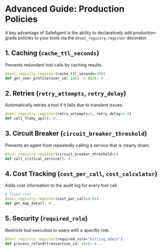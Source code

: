 # Advanced Guide: Production Policies

A key advantage of SafeAgent is the ability to declaratively add production-grade policies to your tools via the `@tool_registry.register` decorator.

## 1. Caching (`cache_ttl_seconds`)
Prevents redundant tool calls by caching results.
```python
@tool_registry.register(cache_ttl_seconds=300)
def get_user_profile(user_id: int) -> dict: #...
```

## 2. Retries (`retry_attempts`, `retry_delay`)
Automatically retries a tool if it fails due to transient issues.
```python
@tool_registry.register(retry_attempts=2, retry_delay=2.0)
def call_flaky_api(): #...
```

## 3. Circuit Breaker (`circuit_breaker_threshold`)
Prevents an agent from repeatedly calling a service that is clearly down.
```python
@tool_registry.register(circuit_breaker_threshold=5)
def call_critical_service(): #...
```

## 4. Cost Tracking (`cost_per_call`, `cost_calculator`)
Adds cost information to the audit log for every tool call.
```python
# Fixed cost
@tool_registry.register(cost_per_call=0.01)
def get_map_data(): #...
```

## 5. Security (`required_role`)
Restricts tool execution to users with a specific role.
```python
@tool_registry.register(required_role="billing_admin")
def process_refund(transaction_id: str): #...
```